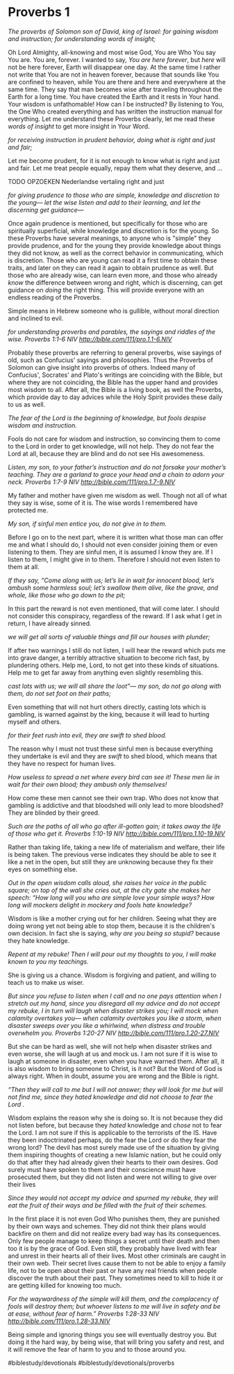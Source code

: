# Proverbs 1
*The proverbs of Solomon son of David, king of Israel:*
*for gaining wisdom and instruction;*
*for understanding words of insight;*

Oh Lord Almighty, all-knowing and most wise God, You are Who You say You are. You are, forever. I wanted to say, *You are here forever*, but *here* will not be here forever, Earth will disappear one day. At the same time I rather not write that You are not in heaven forever, because that sounds like You are confined to heaven, while You are there and here and everywhere at the same time.
They say that man becomes wise after traveling throughout the Earth for a long time. You have created the Earth and it rests in Your hand. Your wisdom is unfathomable!
How can I be instructed? By listening to You, the One Who created everything and has written the instruction manual for everything.
Let me understand these Proverbs clearly, let me read these *words of insight* to get more insight in Your Word.

*for receiving instruction in prudent behavior, doing what is right and just and fair;*

Let me become prudent, for it is not enough to know what is right and just and fair.
Let me treat people equally, repay them what they deserve, and ...

TODO OPZOEKEN
Nederlandse vertaling right and just

*for giving prudence to those who are simple, knowledge and discretion to the young— let the wise listen and add to their learning, and let the discerning get guidance—*

Once again prudence is mentioned, but specifically for those who are spiritually superficial, while knowledge and discretion is for the young. So these Proverbs have several meanings, to anyone who is "simple" they provide prudence, and for the young they provide knowledge about things they did not know, as well as the correct behavior in communicating, which is discretion.
Those who are young can read it a first time to obtain these traits, and later on they can read it again to obtain prudence as well. But those who are already wise, can learn even more, and those who already *know* the difference between wrong and right, which is discerning, can get guidance on *doing* the right thing. This will provide everyone with an endless reading of the Proverbs.

Simple means in Hebrew someone who is gullible, without moral direction and inclined to evil.

*for understanding proverbs and parables, the sayings and riddles of the wise.*
*Proverbs 1:1-6 NIV*
*http://bible.com/111/pro.1.1-6.NIV*

Probably these proverbs are referring to general proverbs, wise sayings of old, such as Confucius' sayings and philosophies. Thus the Proverbs of Solomon can give insight into proverbs of others.
Indeed many of Confucius', Socrates' and Plato's writings are coinciding with the Bible, but where they are not coinciding, the Bible has the upper hand and provides most wisdom to all.
After all, the Bible is a living book, as well the Proverbs, which provide day to day advices while the Holy Spirit provides these daily to us as well.

*The fear of the Lord is the beginning of knowledge, but fools despise wisdom and instruction.*

Fools do not care for wisdom and instruction, so convincing them to come to the Lord in order to get knowledge, will not help. They do not fear the Lord at all, because they are blind and do not see His awesomeness.

*Listen, my son, to your father’s instruction and do not forsake your mother’s teaching. They are a garland to grace your head and a chain to adorn your neck.*
*Proverbs 1:7-9 NIV*
*http://bible.com/111/pro.1.7-9.NIV*

My father and mother have given me wisdom as well. Though not all of what they say is wise, some of it is. The wise words I remembered have protected me.

*My son, if sinful men entice you, do not give in to them.*

Before I go on to the next part, where it is written what those man can offer me and what I should do, I should not even consider joining them or even listening to them. They are sinful men, it is assumed I know they are. If I listen to them, I might give in to them. Therefore I should not even listen to them at all.

*If they say, “Come along with us; let’s lie in wait for innocent blood, let’s ambush some harmless soul; let’s swallow them alive, like the grave, and whole, like those who go down to the pit;*

In this part the reward is not even mentioned, that will come later. I should not consider this conspiracy, regardless of the reward. If I ask what I get in return, I have already sinned.

*we will get all sorts of valuable things and fill our houses with plunder;*

If after two warnings I still do not listen, I will hear the reward which puts me into grave danger, a terribly attractive situation to become rich fast, by plundering others.
Help me, Lord, to not get into these kinds of situations. Help me to get far away from anything even slightly resembling this.

*cast lots with us; we will all share the loot”— my son, do not go along with them, do not set foot on their paths;*

Even something that will not hurt others directly, casting lots which is gambling, is warned against by the king, because it will lead to hurting myself and others.

*for their feet rush into evil, they are swift to shed blood.*

The reason why I must not trust these sinful men is because everything they undertake is evil and they are *swift* to shed blood, which means that they have no respect for human lives. 

*How useless to spread a net where every bird can see it! These men lie in wait for their own blood; they ambush only themselves!*

How come these men cannot see their own trap. Who does not know that gambling is addictive and that bloodshed will only lead to more bloodshed? They are blinded by their greed.

*Such are the paths of all who go after ill-gotten gain; it takes away the life of those who get it.*
*Proverbs 1:10-19 NIV*
*http://bible.com/111/pro.1.10-19.NIV*

Rather than taking life, taking a new life of materialism and welfare, their life is being taken. The previous verse indicates they should be able to see it like a net in the open, but still they are unknowing because they fix their eyes on something else.

*Out in the open wisdom calls aloud, she raises her voice in the public square; on top of the wall she cries out, at the city gate she makes her speech:*
*“How long will you who are simple love your simple ways? How long will mockers delight in mockery and fools hate knowledge?*

Wisdom is like a mother crying out for her children. Seeing what they are doing wrong yet not being able to stop them, because it is the children's own decision. In fact she is saying, *why are you being so stupid?* because they hate knowledge. 

*Repent at my rebuke! Then I will pour out my thoughts to you, I will make known to you my teachings.*

She is giving us a chance. Wisdom is forgiving and patient, and willing to teach us to make us wiser.

*But since you refuse to listen when I call and no one pays attention when I stretch out my hand,*
*since you disregard all my advice and do not accept my rebuke, I in turn will laugh when disaster strikes you; I will mock when calamity overtakes you— when calamity overtakes you like a storm, when disaster sweeps over you like a whirlwind, when distress and trouble overwhelm you.*
*Proverbs 1:20-27 NIV*
*http://bible.com/111/pro.1.20-27.NIV*

But she can be hard as well, she will not help when disaster strikes and even worse, she will laugh at us and mock us.
I am not sure if it is wise to laugh at someone in disaster, even when you have warned them. After all, it is also wisdom to bring someone to Christ, is it not?
But the Word of God is always right. When in doubt, assume you are wrong and the Bible is right.

*“Then they will call to me but I will not answer; they will look for me but will not find me,*
*since they hated knowledge and did not choose to fear the Lord .*

Wisdom explains the reason why she is doing so. It is not because they did not listen before, but because they *hated* knowledge and *chose* not to fear the Lord.
I am not sure if this is applicable to the terrorists of the IS. Have they been indoctrinated perhaps, do the fear the Lord or do they fear the wrong lord? The devil has most surely made use of the situation by giving them inspiring thoughts of creating a new Islamic nation, but he could only do that after they had already given their hearts to their own desires. God surely must have spoken to them and their conscience must have prosecuted them, but they did not listen and were not willing to give over their lives

*Since they would not accept my advice and spurned my rebuke, they will eat the fruit of their ways and be filled with the fruit of their schemes.*

In the first place it is not even God Who punishes them, they are punished by their own ways and schemes. They did not think their plans would backfire on them and did not realize every bad way has its consequences. Only few people manage to keep things a secret until their death and then too it is by the grace of God. Even still, they probably have lived with fear and unrest in their hearts all of their lives.
Most other criminals are caught in their own web. Their secret lives cause them to not be able to enjoy a family life, not to be open about their past or have any real friends when people discover the truth about their past. They sometimes need to kill to hide it or are getting killed for knowing too much.

*For the waywardness of the simple will kill them, and the complacency of fools will destroy them;*
*but whoever listens to me will live in safety and be at ease, without fear of harm.”*
*Proverbs 1:28-33 NIV*
*http://bible.com/111/pro.1.28-33.NIV*

Being simple and ignoring things you see will eventually destroy you. But doing it the hard way, by being wise, that will bring you safety and rest, and it will remove the fear of harm to you and to those around you.

#biblestudy/devotionals #biblestudy/devotionals/proverbs